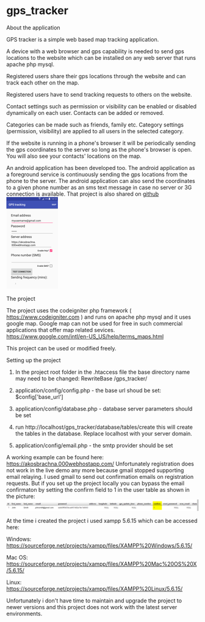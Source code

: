 # gps_tracker

About the application

GPS tracker is a simple web based map tracking application.

A device with a web browser and gps capability is needed to send gps locations to the website which can be 
installed on any web server that runs apache php mysql.

Registered users share their gps locations through the website and can track each other on the map.

Registered users have to send tracking requests to others on the website.

Contact settings such as permission or visibility can be enabled or disabled dynamically on each user.
Contacts can be added or removed.

Categories can be made such as friends, family etc. 
Category settings (permission, visibility) are applied to all users in the selected category.

If the website is running in a phone's browser it will be periodically sending the gps coordinates 
to the server so long as the phone's browser is open. You will also see your contacts' locations on the map.

An android application has been developed too. The android application as a foreground service 
is continuously sending the gps locations from the phone to the server. The android application can also send 
the coordinates to a given phone number as an sms text message in case no server or 3G connection is available.
That project is also shared on <a href="https://github.com/akosbrachna/gps_tracking_android" target="_blank">github</a>
<br />
<img src="https://github.com/akosbrachna/gps_tracker/blob/master/web/pics/gps_tracker_android.png" height="240" width="135">
    

The project

The project uses the codeigniter php framework ( https://www.codeigniter.com ) and runs on apache php mysql 
and it uses google map.
Google map can not be used for free in such commercial applications that offer map related sevices.
https://www.google.com/intl/en-US_US/help/terms_maps.html

This project can be used or modified freely.

Setting up the project

1. In the project root folder in the .htaccess file the base directory name may need to be changed:
RewriteBase /gps_tracker/

2. application/config/config.php - the base url shoud be set: $config['base_url']

3. application/config/database.php - database server parameters should be set

4. run http://localhost/gps_tracker/database/tables/create
this will create the tables in the database. 
Replace localhost with your server domain.

5. application/config/email.php - the smtp provider should be set

A working example can be found here: https://akosbrachna.000webhostapp.com/
Unfortunately registration does not work in the live demo any more because gmail stopped supporting email relaying.
I used gmail to send out confirmation emails on registration requests.
But if you set up the project locally you can bypass the email confirmaton by setting the confirm field to 1 in the user table as shown in the picture: <img src="https://github.com/akosbrachna/gps_tracker/blob/master/web/pics/reg.png">

At the time i created the project i used xampp 5.6.15 which can be accessed here:

Windows:
https://sourceforge.net/projects/xampp/files/XAMPP%20Windows/5.6.15/

Mac OS:
https://sourceforge.net/projects/xampp/files/XAMPP%20Mac%20OS%20X/5.6.15/

Linux:
https://sourceforge.net/projects/xampp/files/XAMPP%20Linux/5.6.15/

Unfortunately i don't have time to maintain and upgrade the project to newer versions and this project does not work with the latest server environments.
